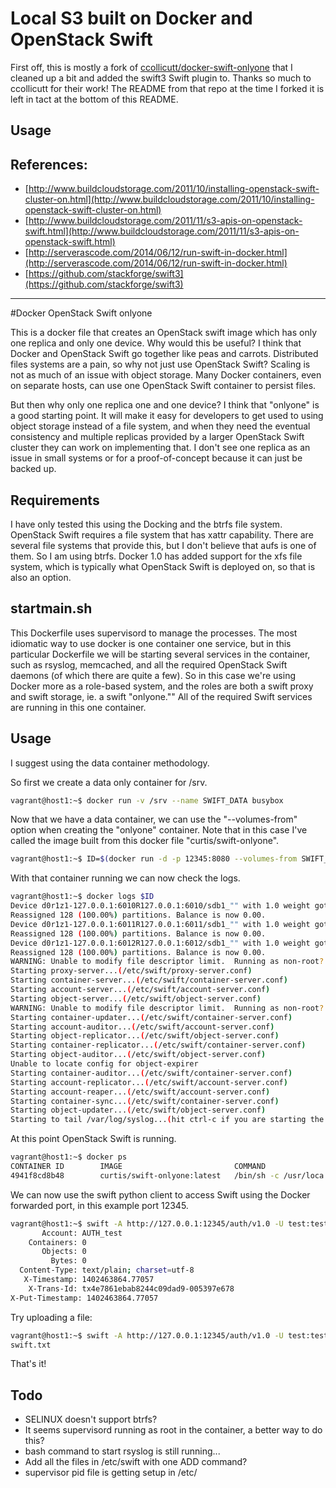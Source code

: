 # Local S3 built on Docker and OpenStack Swift

First off, this is mostly a fork of [ccollicutt/docker-swift-onlyone](https://github.com/ccollicutt/docker-swift-onlyone) that I cleaned up a bit and added the swift3 Swift plugin to. Thanks so much to ccollicutt for their work! The README from that repo at the time I forked it is left in tact at the bottom of this README.

## Usage


## References:

* [http://www.buildcloudstorage.com/2011/10/installing-openstack-swift-cluster-on.html](http://www.buildcloudstorage.com/2011/10/installing-openstack-swift-cluster-on.html)
* [http://www.buildcloudstorage.com/2011/11/s3-apis-on-openstack-swift.html](http://www.buildcloudstorage.com/2011/11/s3-apis-on-openstack-swift.html)
* [http://serverascode.com/2014/06/12/run-swift-in-docker.html](http://serverascode.com/2014/06/12/run-swift-in-docker.html)
* [https://github.com/stackforge/swift3](https://github.com/stackforge/swift3)

---

#Docker OpenStack Swift onlyone

This is a docker file that creates an OpenStack swift image which has only one replica and only one device. Why would this be useful? I think that Docker and OpenStack Swift go together like peas and carrots. Distributed files systems are a pain, so why not just use OpenStack Swift? Scaling is not as much of an issue with object storage. Many Docker containers, even on separate hosts, can use one OpenStack Swift container to persist files.

But then why only one replica one and one device? I think that "onlyone" is a good starting point. It will make it easy for developers to get used to using object storage instead of a file system, and when they need the eventual consistency and multiple replicas provided by a larger OpenStack Swift cluster they can work on implementing that. I don't see one replica as an issue in small systems or for a proof-of-concept because it can just be backed up.

## Requirements

I have only tested this using the Docking and the btrfs file system. OpenStack Swift requires a file system that has xattr capability. There are several file systems that provide this, but I don't believe that aufs is one of them. So I am using btrfs. Docker 1.0 has added support for the xfs file system, which is typically what OpenStack Swift is deployed on, so that is also an option.

## startmain.sh

This Dockerfile uses supervisord to manage the processes. The most idiomatic way to use docker is one container one service, but in this particular Dockerfile we will be starting several services in the container, such as rsyslog, memcached, and all the required OpenStack Swift daemons (of which there are quite a few). So in this case we're using Docker more as a role-based system, and the roles are both a swift proxy and swift storage, ie. a swift "onlyone."" All of the required Swift services are running in this one container.

## Usage

I suggest using the data container methodology.

So first we create a data only container for /srv.

```bash
vagrant@host1:~$ docker run -v /srv --name SWIFT_DATA busybox
```

Now that we have a data container, we can use the "--volumes-from" option when creating the "onlyone" container. Note that in this case I've called the image built from this docker file "curtis/swift-onlyone".

```bash
vagrant@host1:~$ ID=$(docker run -d -p 12345:8080 --volumes-from SWIFT_DATA -t curtis/swift-onlyone)
```

With that container running we can now check the logs.

```bash
vagrant@host1:~$ docker logs $ID
Device d0r1z1-127.0.0.1:6010R127.0.0.1:6010/sdb1_"" with 1.0 weight got id 0
Reassigned 128 (100.00%) partitions. Balance is now 0.00.
Device d0r1z1-127.0.0.1:6011R127.0.0.1:6011/sdb1_"" with 1.0 weight got id 0
Reassigned 128 (100.00%) partitions. Balance is now 0.00.
Device d0r1z1-127.0.0.1:6012R127.0.0.1:6012/sdb1_"" with 1.0 weight got id 0
Reassigned 128 (100.00%) partitions. Balance is now 0.00.
WARNING: Unable to modify file descriptor limit.  Running as non-root?
Starting proxy-server...(/etc/swift/proxy-server.conf)
Starting container-server...(/etc/swift/container-server.conf)
Starting account-server...(/etc/swift/account-server.conf)
Starting object-server...(/etc/swift/object-server.conf)
WARNING: Unable to modify file descriptor limit.  Running as non-root?
Starting container-updater...(/etc/swift/container-server.conf)
Starting account-auditor...(/etc/swift/account-server.conf)
Starting object-replicator...(/etc/swift/object-server.conf)
Starting container-replicator...(/etc/swift/container-server.conf)
Starting object-auditor...(/etc/swift/object-server.conf)
Unable to locate config for object-expirer
Starting container-auditor...(/etc/swift/container-server.conf)
Starting account-replicator...(/etc/swift/account-server.conf)
Starting account-reaper...(/etc/swift/account-server.conf)
Starting container-sync...(/etc/swift/container-server.conf)
Starting object-updater...(/etc/swift/object-server.conf)
Starting to tail /var/log/syslog...(hit ctrl-c if you are starting the container in a bash shell)
```

At this point OpenStack Swift is running.

```bash
vagrant@host1:~$ docker ps
CONTAINER ID        IMAGE                         COMMAND                CREATED             STATUS              PORTS                     NAMES
4941f8cd8b48        curtis/swift-onlyone:latest   /bin/sh -c /usr/loca   58 seconds ago      Up 57 seconds       0.0.0.0:12345->8080/tcp   hopeful_brattain
```

We can now use the swift python client to access Swift using the Docker forwarded port, in this example port 12345.

```bash
vagrant@host1:~$ swift -A http://127.0.0.1:12345/auth/v1.0 -U test:tester -K testing stat
       Account: AUTH_test
    Containers: 0
       Objects: 0
         Bytes: 0
  Content-Type: text/plain; charset=utf-8
   X-Timestamp: 1402463864.77057
    X-Trans-Id: tx4e7861ebab8244c09dad9-005397e678
X-Put-Timestamp: 1402463864.77057
```

Try uploading a file:

```bash
vagrant@host1:~$ swift -A http://127.0.0.1:12345/auth/v1.0 -U test:tester -K testing upload swift swift.txt
swift.txt
```

That's it!

## Todo

* SELINUX doesn't support btrfs?
* It seems supervisord running as root in the container, a better way to do this?
* bash command to start rsyslog is still running...
* Add all the files in /etc/swift with one ADD command?
* supervisor pid file is getting setup in /etc/
